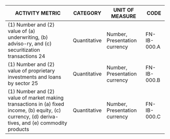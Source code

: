 | ACTIVITY METRIC | CATEGORY | UNIT OF MEASURE | CODE |
|------------------|----------|-----------------|------|
| (1) Number and (2) value of (a) underwriting, (b) adviso-ry, and (c) securitization transactions 24 | Quantitative | Number, Presentation currency | FN-IB-000.A |
| (1) Number and (2) value of proprietary investments and loans by sector 25 | Quantitative | Number, Presentation currency | FN-IB-000.B |
| (1) Number and (2) value of market making transactions in (a) fixed income, (b) equity, (c) currency, (d) deriva-tives, and (e) commodity products | Quantitative | Number, Presentation currency | FN-IB-000.C |